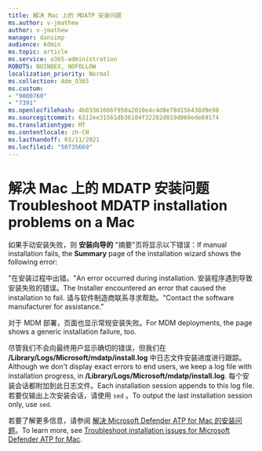 ```yaml
---
title: 解决 Mac 上的 MDATP 安装问题
ms.author: v-jmathew
author: v-jmathew
manager: dansimp
audience: Admin
ms.topic: article
ms.service: o365-administration
ROBOTS: NOINDEX, NOFOLLOW
localization_priority: Normal
ms.collection: Adm_O365
ms.custom:
- "9000760"
- "7391"
ms.openlocfilehash: 4b03361666f950a2010e4c4d8e78d156438d9e90
ms.sourcegitcommit: 6312ee31561db36104f32282d019d069ede69174
ms.translationtype: MT
ms.contentlocale: zh-CN
ms.lasthandoff: 03/11/2021
ms.locfileid: "50735669"
---
```

# <a name="troubleshoot-mdatp-installation-problems-on-a-mac"></a><span data-ttu-id="8a298-102">解决 Mac 上的 MDATP 安装问题</span><span class="sxs-lookup"><span data-stu-id="8a298-102">Troubleshoot MDATP installation problems on a Mac</span></span>

<span data-ttu-id="8a298-103">如果手动安装失败，则 **安装向导的** "摘要"页将显示以下错误：</span><span class="sxs-lookup"><span data-stu-id="8a298-103">If manual installation fails, the **Summary** page of the installation wizard shows the following error:</span></span>

<span data-ttu-id="8a298-104">"在安装过程中出错。</span><span class="sxs-lookup"><span data-stu-id="8a298-104">"An error occurred during installation.</span></span> <span data-ttu-id="8a298-105">安装程序遇到导致安装失败的错误。</span><span class="sxs-lookup"><span data-stu-id="8a298-105">The Installer encountered an error that caused the installation to fail.</span></span> <span data-ttu-id="8a298-106">请与软件制造商联系寻求帮助。"</span><span class="sxs-lookup"><span data-stu-id="8a298-106">Contact the software manufacturer for assistance."</span></span>

<span data-ttu-id="8a298-107">对于 MDM 部署，页面也显示常规安装失败。</span><span class="sxs-lookup"><span data-stu-id="8a298-107">For MDM deployments, the page shows a generic installation failure, too.</span></span>

<span data-ttu-id="8a298-108">尽管我们不会向最终用户显示确切的错误，但我们在 **/Library/Logs/Microsoft/mdatp/install.log** 中日志文件安装进度进行跟踪。</span><span class="sxs-lookup"><span data-stu-id="8a298-108">Although we don't display exact errors to end users, we keep a log file with installation progress, in **/Library/Logs/Microsoft/mdatp/install.log**.</span></span> <span data-ttu-id="8a298-109">每个安装会话都附加到此日志文件。</span><span class="sxs-lookup"><span data-stu-id="8a298-109">Each installation session appends to this log file.</span></span> <span data-ttu-id="8a298-110">若要仅输出上次安装会话，请使用 `sed` 。</span><span class="sxs-lookup"><span data-stu-id="8a298-110">To output the last installation session only, use `sed`.</span></span>

<span data-ttu-id="8a298-111">若要了解更多信息，请参阅 [解决 Microsoft Defender ATP for Mac 的安装问题](https://go.microsoft.com/fwlink/?linkid=2144615)。</span><span class="sxs-lookup"><span data-stu-id="8a298-111">To learn more, see [Troubleshoot installation issues for Microsoft Defender ATP for Mac](https://go.microsoft.com/fwlink/?linkid=2144615).</span></span>
